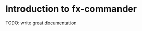 # Introduction to fx-commander

TODO: write [great documentation](http://jacobian.org/writing/what-to-write/)
